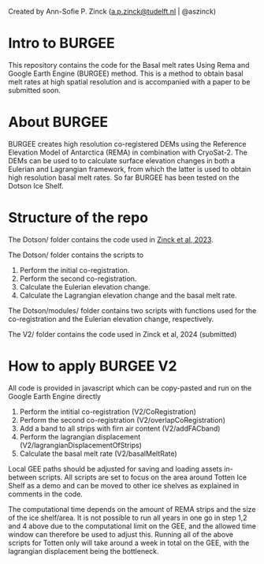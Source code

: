 Created by Ann-Sofie P. Zinck (a.p.zinck@tudelft.nl | @aszinck)

# Intro to BURGEE
This repository contains the code for the Basal melt rates Using Rema and Google Earth Engine (BURGEE) method. This is a method to obtain basal melt rates at high spatial resolution and is accompanied with a paper to be submitted soon.

# About BURGEE
BURGEE creates high resolution co-registered DEMs using the Reference Elevation Model of Antarctica (REMA) in combination with CryoSat-2. The DEMs can be used to to calculate surface elevation changes in both a Eulerian and Lagrangian framework, from which the latter is used to obtain high resolution basal melt rates. 
So far BURGEE has been tested on the Dotson Ice Shelf.

# Structure of the repo
The Dotson/ folder contains the code used in [Zinck et al, 2023](https://doi.org/10.5194/tc-17-3785-2023).

The Dotson/ folder contains the scripts to
1. Perform the initial co-registration.
2. Perform the second co-registration.
3. Calculate the Eulerian elevation change.
4. Calculate the Lagrangian elevation change and the basal melt rate.

The Dotson/modules/ folder contains two scripts with functions used for the co-registration and the Eulerian elevation change, respectively.

The V2/ folder contains the code used in Zinck et al, 2024 (submitted)

# How to apply BURGEE V2
All code is provided in javascript which can be copy-pasted and run on the Google Earth Engine directly

1. Perform the intitial co-registration (V2/CoRegistration)
2. Perform the second co-registration (V2/overlapCoRegistration)
3. Add a band to all strips with firn air content (V2/addFACband)
4. Perform the lagrangian displacement (V2/lagrangianDisplacementOfStrips)
5. Calculate the basal melt rate (V2/basalMeltRate)

Local GEE paths should be adjusted for saving and loading assets in-between scripts. All scripts are set to focus on the area around Totten Ice Shelf as a demo and can be moved to other ice shelves as explained in comments in the code.

The computational time depends on the amount of REMA strips and the size of the ice shelf/area. It is not possible to run all years in one go in step 1,2 and 4 above due to the computational limit on the GEE, and the allowed time window can therefore be used to adjust this. Running all of the above scripts for Totten only will take around a week in total on the GEE, with the lagrangian displacement being the bottleneck. 


